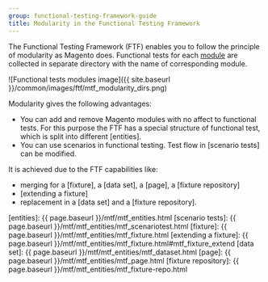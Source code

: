 ```yaml
---
group: functional-testing-framework-guide
title: Modularity in the Functional Testing Framework
---
```


The Functional Testing Framework (FTF) enables you to follow the principle of modularity as Magento does. Functional tests for each [module](https://glossary.magento.com/module) are collected in separate directory with the name of corresponding module.

![Functional tests modules image]({{ site.baseurl }}/common/images/ftf/mtf_modularity_dirs.png)

Modularity gives the following advantages:

- You can add and remove Magento modules with no affect to functional tests. For this purpose the FTF has a special structure of functional test, which is split into different [entities].
- You can use scenarios in functional testing. Test flow in [scenario tests] can be modified.

It is achieved due to the FTF capabilities like:

- merging for a [fixture], a [data set], a [page], a [fixture repository]
- [extending a fixture]
- replacement in a [data set] and a [fixture repository].

<!-- LINK DEFINITIONS -->

[entities]: {{ page.baseurl }}/mtf/mtf_entities.html
[scenario tests]: {{ page.baseurl }}/mtf/mtf_entities/mtf_scenariotest.html
[fixture]: {{ page.baseurl }}/mtf/mtf_entities/mtf_fixture.html
[extending a fixture]: {{ page.baseurl }}/mtf/mtf_entities/mtf_fixture.html#mtf_fixture_extend
[data set]: {{ page.baseurl }}/mtf/mtf_entities/mtf_dataset.html
[page]: {{ page.baseurl }}/mtf/mtf_entities/mtf_page.html
[fixture repository]: {{ page.baseurl }}/mtf/mtf_entities/mtf_fixture-repo.html
